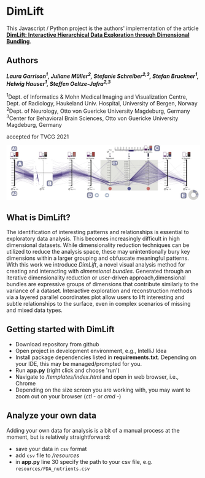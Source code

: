 # DimLift
This Javascript / Python project is the authors' implementation of the article **[DimLift: Interactive Hierarchical Data Exploration through Dimensional Bundling](https://github.com/lauragarrison87/DimLift/blob/master/paper/garrison-2021-dimlift.pdf)**.

## Authors
***Laura Garrison<sup>1</sup>, Juliane Müller<sup>2</sup>, Stefanie Schreiber<sup>2,3</sup>, Stefan Bruckner<sup>1</sup>, Helwig Hauser<sup>1</sup>, Steffen Oeltze-Jafra<sup>2,3</sup>***

<sup>1</sup>Dept. of Informatics \& Mohn Medical Imaging and Visualization Centre, Dept. of Radiology, Haukeland Univ. Hospital, University of Bergen, Norway \
<sup>2</sup>Dept. of Neurology, Otto von Guericke University Magdeburg, Germany\
<sup>3</sup>Center for Behavioral Brain Sciences, Otto von Guericke University Magdeburg, Germany

accepted for TVCG 2021

![DimLift](/paper/garrison_dimlift.jpg)

## What is DimLift?
The identification of interesting patterns and relationships is essential to exploratory data analysis. This becomes increasingly difficult in high dimensional datasets. While dimensionality reduction techniques can be utilized to reduce the analysis space, these may unintentionally bury key dimensions within a larger grouping and obfuscate meaningful patterns. With this work we introduce _DimLift_, a novel visual analysis method for creating and interacting with _dimensional bundles_. Generated through an iterative dimensionality reduction or user-driven approach,dimensional bundles are expressive groups of dimensions that contribute similarly to the variance of a dataset. Interactive exploration and reconstruction methods via a layered parallel coordinates plot allow users to lift interesting and subtle relationships to the surface, even in complex scenarios of missing and mixed data types.



## Getting started with DimLift
- Download repository from github
- Open project in development environment, e.g., IntelliJ Idea
- Install package dependencies listed in **requirements.txt**. Depending on your IDE, this may be managed/prompted for you. 
- Run **app.py** (right click and choose 'run')
- Navigate to */templates/index.html* and open in web browser, i.e., Chrome
- Depending on the size screen you are working with, you may want to zoom out on your browser (_ctl -_ or _cmd -_)


## Analyze your own data
Adding your own data for analysis is a bit of a manual process at the moment, but is relatively straightforward:
- save your data in `csv` format
- add `csv` file to */resources*
- in **app.py** line 30 specify the path to your csv file, e.g. `resources/FDA_nutrients.csv`


